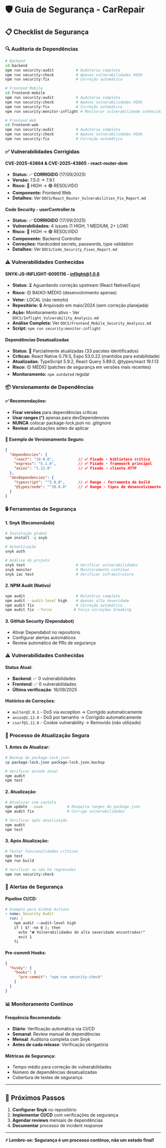 # 🛡️ Guia de Segurança - CarRepair

## 📋 **Checklist de Segurança**

### **🔍 Auditoria de Dependências**

```bash
# Backend
cd backend
npm run security:audit          # Auditoria completa
npm run security:check          # Apenas vulnerabilidades HIGH
npm run security:fix            # Correção automática

# Frontend Mobile
cd frontend-mobile
npm run security:audit          # Auditoria completa  
npm run security:check          # Apenas vulnerabilidades HIGH
npm run security:fix            # Correção automática
npm run security:monitor-inflight # Monitorar vulnerabilidade conhecida

# Frontend Web
cd frontend-web
npm run security:audit          # Auditoria completa
npm run security:check          # Apenas vulnerabilidades HIGH
npm run security:fix            # Correção automática
```

### **✅ Vulnerabilidades Corrigidas**

#### **CVE-2025-43864 & CVE-2025-43865 - react-router-dom**
- **Status:** ✅ **CORRIGIDO** (17/09/2025)
- **Versão:** 7.5.0 → 7.9.1
- **Risco:** 🔴 HIGH → 🟢 RESOLVIDO
- **Componente:** Frontend Web
- **Detalhes:** Ver `DOCS/React_Router_Vulnerabilities_Fix_Report.md`

#### **Code Security - userController.ts**
- **Status:** ✅ **CORRIGIDO** (17/09/2025)
- **Vulnerabilidades:** 4 issues (1 HIGH, 1 MEDIUM, 2+ LOW)
- **Risco:** 🔴 HIGH → 🟢 RESOLVIDO
- **Componente:** Backend Controller
- **Correções:** Hardcoded secrets, passwords, type validation
- **Detalhes:** Ver `DOCS/Code_Security_Fixes_Report.md`

### **⚠️ Vulnerabilidades Conhecidas**

#### **SNYK-JS-INFLIGHT-6095116 - inflight@1.0.6**
- **Status:** ⏳ Aguardando correção upstream (React Native/Expo)
- **Risco:** 🟡 BAIXO-MÉDIO (desenvolvimento apenas)
- **Vetor:** LOCAL (não remoto)
- **Repositório:** 🔒 Arquivado em maio/2024 (sem correção planejada)
- **Ação:** Monitoramento ativo - Ver `DOCS/Inflight_Vulnerability_Analysis.md`
- **Análise Completa:** Ver `DOCS/Frontend_Mobile_Security_Analysis.md`
- **Script:** `npm run security:monitor-inflight`

#### **Dependências Desatualizadas**
- **Status:** 🔄 Parcialmente atualizadas (33 pacotes identificados)
- **Críticas:** React Native 0.79.5, Expo 53.0.22 (mantidos para estabilidade)
- **Atualizadas:** TypeScript 5.9.2, React Query 5.89.0, @types/react 19.1.13
- **Risco:** 🟡 MÉDIO (patches de segurança em versões mais recentes)
- **Monitoramento:** `npm outdated` regular

### **📦 Versionamento de Dependências**

#### **✅ Recomendações:**
- **Fixar versões** para dependências críticas
- **Usar ranges (^)** apenas para devDependencies
- **NUNCA** colocar package-lock.json no .gitignore
- **Revisar** atualizações antes de aplicar

#### **🎯 Exemplo de Versionamento Seguro:**
```json
{
  "dependencies": {
    "react": "19.0.0",           // ✅ Fixado - biblioteca crítica
    "express": "5.1.0",          // ✅ Fixado - framework principal
    "axios": "1.12.0"            // ✅ Fixado - cliente HTTP
  },
  "devDependencies": {
    "typescript": "^5.0.0",      // ✅ Range - ferramenta de build
    "@types/node": "^20.0.0"     // ✅ Range - tipos de desenvolvimento
  }
}
```

### **🔒 Ferramentas de Segurança**

#### **1. Snyk (Recomendado)**
```bash
# Instalação global
npm install -g snyk

# Autenticação
snyk auth

# Análise do projeto
snyk test                       # Verificar vulnerabilidades
snyk monitor                    # Monitoramento contínuo
snyk iac test                   # Verificar infraestrutura
```

#### **2. NPM Audit (Nativo)**
```bash
npm audit                       # Relatório completo
npm audit --audit-level high    # Apenas alta severidade
npm audit fix                   # Correção automática
npm audit fix --force          # Força correções breaking
```

#### **3. GitHub Security (Dependabot)**
- Ativar Dependabot no repositório
- Configurar alertas automáticos
- Review automático de PRs de segurança

### **⚠️ Vulnerabilidades Conhecidas**

#### **Status Atual:**
- **Backend**: ✅ 0 vulnerabilidades
- **Frontend**: ✅ 0 vulnerabilidades
- **Última verificação**: 16/09/2025

#### **Histórico de Correções:**
- `multer@2.0.1` - DoS via exception → Corrigido automaticamente
- `axios@1.12.0` - DoS por tamanho → Corrigido automaticamente  
- `csurf@1.11.0` - Cookie vulnerability → Removido (não utilizado)

### **🔄 Processo de Atualização Segura**

#### **1. Antes de Atualizar:**
```bash
# Backup do package-lock.json
cp package-lock.json package-lock.json.backup

# Verificar estado atual
npm audit
npm test
```

#### **2. Atualização:**
```bash
# Atualizar com cautela
npm update --save           # Respeita ranges do package.json
npm audit fix               # Corrige vulnerabilidades

# Verificar após atualização
npm audit
npm test
```

#### **3. Após Atualização:**
```bash
# Testar funcionalidades críticas
npm test
npm run build

# Verificar se não há regressões
npm run security:check
```

### **🚨 Alertas de Segurança**

#### **Pipeline CI/CD:**
```yaml
# Exemplo para GitHub Actions
- name: Security Audit
  run: |
    npm audit --audit-level high
    if [ $? -ne 0 ]; then
      echo "❌ Vulnerabilidades de alta severidade encontradas!"
      exit 1
    fi
```

#### **Pre-commit Hooks:**
```json
{
  "husky": {
    "hooks": {
      "pre-commit": "npm run security:check"
    }
  }
}
```

### **📊 Monitoramento Contínuo**

#### **Frequência Recomendada:**
- **Diário**: Verificação automática via CI/CD
- **Semanal**: Review manual de dependências
- **Mensal**: Auditoria completa com Snyk
- **Antes de cada release**: Verificação obrigatória

#### **Métricas de Segurança:**
- Tempo médio para correção de vulnerabilidades
- Número de dependências desatualizadas
- Cobertura de testes de segurança

---

## 🎯 **Próximos Passos**

1. **Configurar Snyk** no repositório
2. **Implementar CI/CD** com verificações de segurança
3. **Agendar reviews** mensais de dependências
4. **Documentar** processo de incident response

---

**⚡ Lembre-se: Segurança é um processo contínuo, não um estado final!**